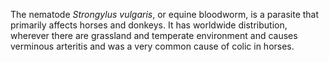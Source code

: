 [//]: # (Created by ./bin/manage_files.pl from ./species/Strongylus_vulgaris/Strongylus_vulgaris.about.html on Thu Jun 11 13:45:58 2020)
The nematode _Strongylus vulgaris_, or equine bloodworm, is a parasite that primarily affects horses and donkeys. It has worldwide distribution, wherever there are grassland and temperate environment and causes verminous arteritis and was a very common cause of colic in horses.
